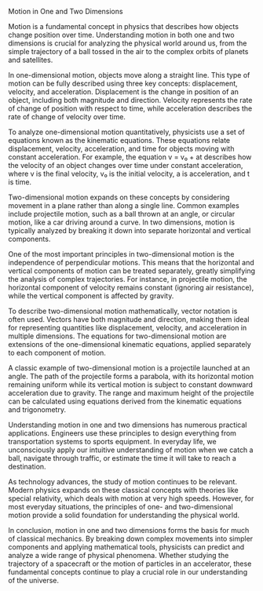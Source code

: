 Motion in One and Two Dimensions

Motion is a fundamental concept in physics that describes how objects change position over time. Understanding motion in both one and two dimensions is crucial for analyzing the physical world around us, from the simple trajectory of a ball tossed in the air to the complex orbits of planets and satellites.

In one-dimensional motion, objects move along a straight line. This type of motion can be fully described using three key concepts: displacement, velocity, and acceleration. Displacement is the change in position of an object, including both magnitude and direction. Velocity represents the rate of change of position with respect to time, while acceleration describes the rate of change of velocity over time. 

To analyze one-dimensional motion quantitatively, physicists use a set of equations known as the kinematic equations. These equations relate displacement, velocity, acceleration, and time for objects moving with constant acceleration. For example, the equation v = v₀ + at describes how the velocity of an object changes over time under constant acceleration, where v is the final velocity, v₀ is the initial velocity, a is acceleration, and t is time.

Two-dimensional motion expands on these concepts by considering movement in a plane rather than along a single line. Common examples include projectile motion, such as a ball thrown at an angle, or circular motion, like a car driving around a curve. In two dimensions, motion is typically analyzed by breaking it down into separate horizontal and vertical components.

One of the most important principles in two-dimensional motion is the independence of perpendicular motions. This means that the horizontal and vertical components of motion can be treated separately, greatly simplifying the analysis of complex trajectories. For instance, in projectile motion, the horizontal component of velocity remains constant (ignoring air resistance), while the vertical component is affected by gravity.

To describe two-dimensional motion mathematically, vector notation is often used. Vectors have both magnitude and direction, making them ideal for representing quantities like displacement, velocity, and acceleration in multiple dimensions. The equations for two-dimensional motion are extensions of the one-dimensional kinematic equations, applied separately to each component of motion.

A classic example of two-dimensional motion is a projectile launched at an angle. The path of the projectile forms a parabola, with its horizontal motion remaining uniform while its vertical motion is subject to constant downward acceleration due to gravity. The range and maximum height of the projectile can be calculated using equations derived from the kinematic equations and trigonometry.

Understanding motion in one and two dimensions has numerous practical applications. Engineers use these principles to design everything from transportation systems to sports equipment. In everyday life, we unconsciously apply our intuitive understanding of motion when we catch a ball, navigate through traffic, or estimate the time it will take to reach a destination.

As technology advances, the study of motion continues to be relevant. Modern physics expands on these classical concepts with theories like special relativity, which deals with motion at very high speeds. However, for most everyday situations, the principles of one- and two-dimensional motion provide a solid foundation for understanding the physical world.

In conclusion, motion in one and two dimensions forms the basis for much of classical mechanics. By breaking down complex movements into simpler components and applying mathematical tools, physicists can predict and analyze a wide range of physical phenomena. Whether studying the trajectory of a spacecraft or the motion of particles in an accelerator, these fundamental concepts continue to play a crucial role in our understanding of the universe.